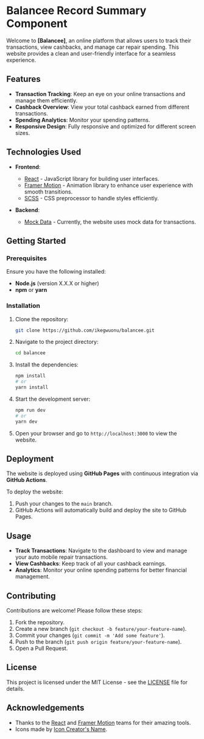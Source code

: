 # Balancee Record Summary Component

Welcome to **[Balancee]**, an online platform that allows users to track their transactions, view cashbacks, and manage car repair spending. This website provides a clean and user-friendly interface for a seamless experience.

## Features

- **Transaction Tracking**: Keep an eye on your online transactions and manage them efficiently.
- **Cashback Overview**: View your total cashback earned from different transactions.
- **Spending Analytics**: Monitor your spending patterns.
- **Responsive Design**: Fully responsive and optimized for different screen sizes.

## Technologies Used

- **Frontend**: 
  - [React](https://reactjs.org/) - JavaScript library for building user interfaces.
  - [Framer Motion](https://www.framer.com/motion/) - Animation library to enhance user experience with smooth transitions.
  - [SCSS](https://sass-lang.com/) - CSS preprocessor to handle styles efficiently.

- **Backend**:
  - [Mock Data](#) - Currently, the website uses mock data for transactions.

## Getting Started

### Prerequisites

Ensure you have the following installed:

- **Node.js** (version X.X.X or higher)
- **npm** or **yarn**

### Installation

1. Clone the repository:
    ```bash
    git clone https://github.com/ikegwuonu/balancee.git
    ```

2. Navigate to the project directory:
    ```bash
    cd balancee
    ```

3. Install the dependencies:
    ```bash
    npm install
    # or
    yarn install
    ```

4. Start the development server:
    ```bash
    npm run dev
    # or
    yarn dev
    ```

5. Open your browser and go to `http://localhost:3000` to view the website.

## Deployment

The website is deployed using **GitHub Pages** with continuous integration via **GitHub Actions**.

To deploy the website:

1. Push your changes to the `main` branch.
2. GitHub Actions will automatically build and deploy the site to GitHub Pages.

## Usage

- **Track Transactions**: Navigate to the dashboard to view and manage your auto mobile repair transactions.
- **View Cashbacks**: Keep track of all your cashback earnings.
- **Analytics**: Monitor your online spending patterns for better financial management.

## Contributing

Contributions are welcome! Please follow these steps:

1. Fork the repository.
2. Create a new branch (`git checkout -b feature/your-feature-name`).
3. Commit your changes (`git commit -m 'Add some feature'`).
4. Push to the branch (`git push origin feature/your-feature-name`).
5. Open a Pull Request.

## License

This project is licensed under the MIT License - see the [LICENSE](LICENSE) file for details.

## Acknowledgements

- Thanks to the [React](https://reactjs.org/) and [Framer Motion](https://www.framer.com/motion/) teams for their amazing tools.
- Icons made by [Icon Creator's Name](https://example.com).
